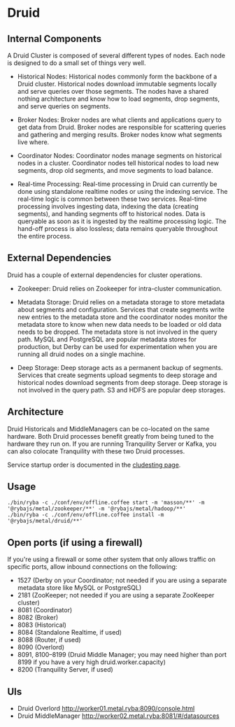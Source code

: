 
# Druid

## Internal Components

A Druid Cluster is composed of several different types of nodes. Each node is designed to do a small set of things very well.

*   Historical Nodes: Historical nodes commonly form the backbone of a Druid cluster. Historical nodes download immutable segments locally and serve queries over those segments. The nodes have a shared nothing architecture and know how to load segments, drop segments, and serve queries on segments.

*   Broker Nodes: Broker nodes are what clients and applications query to get data from Druid. Broker nodes are responsible for scattering queries and gathering and merging results. Broker nodes know what segments live where.

*   Coordinator Nodes: Coordinator nodes manage segments on historical nodes in a cluster. Coordinator nodes tell historical nodes to load new segments, drop old segments, and move segments to load balance.

*   Real-time Processing: Real-time processing in Druid can currently be done using standalone realtime nodes or using the indexing service. The real-time logic is common between these two services. Real-time processing involves ingesting data, indexing the data (creating segments), and handing segments off to historical nodes. Data is queryable as soon as it is ingested by the realtime processing logic. The hand-off process is also lossless; data remains queryable throughout the entire process.

## External Dependencies

Druid has a couple of external dependencies for cluster operations.

*   Zookeeper: Druid relies on Zookeeper for intra-cluster communication.

*   Metadata Storage: Druid relies on a metadata storage to store metadata about segments and configuration. Services that create segments write new entries to the metadata store and the coordinator nodes monitor the metadata store to know when new data needs to be loaded or old data needs to be dropped. The metadata store is not involved in the query path. MySQL and PostgreSQL are popular metadata stores for production, but Derby can be used for experimentation when you are running all druid nodes on a single machine.

*   Deep Storage: Deep storage acts as a permanent backup of segments. Services that create segments upload segments to deep storage and historical nodes download segments from deep storage. Deep storage is not involved in the query path. S3 and HDFS are popular deep storages.

## Architecture

Druid Historicals and MiddleManagers can be co-located on the same hardware. Both Druid processes benefit greatly from being tuned to the hardware they run on. If you are running Tranquility Server or Kafka, you can also colocate Tranquility with these two Druid processes.

Service startup order is documented in the [cludesting page](http://druid.io/docs/latest/tutorials/cluster.html).

## Usage

```
./bin/ryba -c ./conf/env/offline.coffee start -m 'masson/**' -m '@rybajs/metal/zookeeper/**' -m '@rybajs/metal/hadoop/**'
./bin/ryba -c ./conf/env/offline.coffee install -m '@rybajs/metal/druid/**'
```

## Open ports (if using a firewall)

If you're using a firewall or some other system that only allows traffic on specific ports, allow inbound connections on the following:

* 1527 (Derby on your Coordinator; not needed if you are using a separate metadata store like MySQL or PostgreSQL)
* 2181 (ZooKeeper; not needed if you are using a separate ZooKeeper cluster)
* 8081 (Coordinator)
* 8082 (Broker)
* 8083 (Historical)
* 8084 (Standalone Realtime, if used)
* 8088 (Router, if used)
* 8090 (Overlord)
* 8091, 8100–8199 (Druid Middle Manager; you may need higher than port 8199 if you have a very high druid.worker.capacity)
* 8200 (Tranquility Server, if used)

## UIs

* Druid Overlord
http://worker01.metal.ryba:8090/console.html
* Druid MiddleManager
http://worker02.metal.ryba:8081/#/datasources
